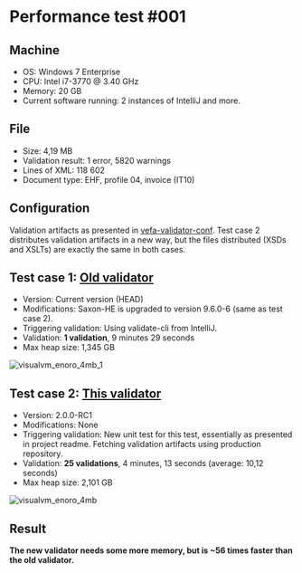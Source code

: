 # Performance test #001

## Machine

* OS: Windows 7 Enterprise
* CPU: Intel i7-3770 @ 3.40 GHz
* Memory: 20 GB
* Current software running: 2 instances of IntelliJ and more.

## File

* Size: 4,19 MB
* Validation result: 1 error, 5820 warnings
* Lines of XML: 118 602
* Document type: EHF, profile 04, invoice (IT10)

## Configuration

Validation artifacts as presented in [vefa-validator-conf](https://github.com/difi/vefa-validator-conf). Test case 2 distributes validation artifacts in a new way, but the files distributed (XSDs and XSLTs) are exactly the same in both cases.

## Test case 1: [Old validator](https://github.com/difi/vefa-validator-app)

* Version: Current version (HEAD)
* Modifications: Saxon-HE is upgraded to version 9.6.0-6 (same as test case 2).
* Triggering validation: Using validate-cli from IntelliJ.
* Validation: **1 validation**, 9 minutes 29 seconds
* Max heap size: 1,345 GB

![visualvm_enoro_4mb_1](https://cloud.githubusercontent.com/assets/126939/9065092/fea732d6-3acf-11e5-820e-3048c18ffc50.png)

## Test case 2: [This validator](https://github.com/difi/vefa-validator)

* Version: 2.0.0-RC1
* Modifications: None
* Triggering validation: New unit test for this test, essentially as presented in project readme. Fetching validation artifacts using production repository.
* Validation: **25 validations**, 4 minutes, 13 seconds (average: 10,12 seconds)
* Max heap size: 2,101 GB

![visualvm_enoro_4mb](https://cloud.githubusercontent.com/assets/126939/9065049/de30017c-3acf-11e5-959e-d28261ae4256.png)

## Result

**The new validator needs some more memory, but is ~56 times faster than the old validator.**

